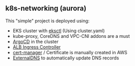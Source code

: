 ## k8s-networking (aurora)

This "simple" project is deployed using:

- EKS cluster with [eksctl](https://eksctl.io/introduction/) (Using cluster.yaml)
- kube-proxy, CoreDNS and VPC-CNI addons are a must
- [ArgoCD](https://argo-cd.readthedocs.io/en/stable/) in the cluster
- [ALB Ingress Controller](https://docs.aws.amazon.com/eks/latest/userguide/aws-load-balancer-controller.html)
- [cert-manager](https://cert-manager.io/) / Certificate is manually created in AWS
- [ExternalDNS](https://github.com/kubernetes-sigs/external-dns) to automatically update DNS records
